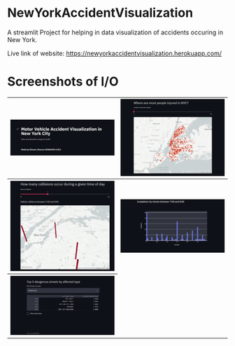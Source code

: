 # NewYorkAccidentVisualization
A streamlit Project for helping in data visualization of accidents occuring in New York.

Live link of website: https://newyorkaccidentvisualization.herokuapp.com/


# Screenshots of I/O

<table style="width:100%">
  <tr>
    <th><img src="img/ss1.png" width=500/></th>
    <th><img src="img/ss2.png" width=500/></th>
  </tr>
  <tr>
    <th><img src="img/ss3.png" width=500/></th>
    <th><img src="img/ss4.png" width=500/></th>
  </tr>
  <tr>
    <th><img src="img/ss5.png" width=500/></th>
  </tr>
 </table>



